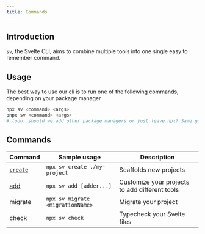```yaml
---
title: Commands
---
```


## Introduction

`sv`, the Svelte CLI, aims to combine multiple tools into one single easy to remember command.

## Usage

The best way to use our cli is to run one of the following commands, depending on your package manager

```bash
npx sv <command> <args>
pnpx sv <command> <args>
# todo: should we add other package managers or just leave npx? Same goes for all other snippets
```

## Commands

| Command            | Sample usage                     | Description                                    |
| ------------------ | -------------------------------- | ---------------------------------------------- |
| [`create`](create) | `npx sv create ./my-project`     | Scaffolds new projects                         |
| [add](add)         | `npx sv add [adder...]`          | Customize your projects to add different tools |
| migrate            | `npx sv migrate <migrationName>` | Migrate your project                           |
| check              | `npx sv check`                   | Typecheck your Svelte files                     |
